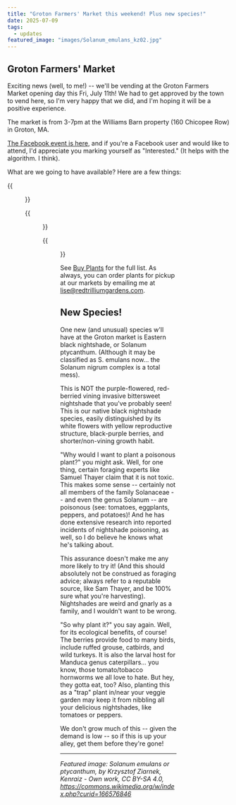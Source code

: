 ```yaml
---
title: "Groton Farmers' Market this weekend! Plus new species!"
date: 2025-07-09
tags:
  - updates
featured_image: "images/Solanum_emulans_kz02.jpg"
---
```


## Groton Farmers' Market

Exciting news (well, to me!) -- we'll be vending at the Groton Farmers Market opening day this Fri, July 11th! We had to get approved by the town to vend here, so I'm very happy that we did, and I'm hoping it will be a positive experience.

The market is from 3-7pm at the Williams Barn property (160 Chicopee Row) in Groton, MA. 

[The Facebook event is here](https://www.facebook.com/events/1121758119973047), and if you're a Facebook user and would like to attend, I'd appreciate you marking yourself as "Interested." (It helps with the algorithm. I think).

What are we going to have available? Here are a few things:

{{<figure src="images/PolRep-lg-market-sign.jpg" link="images/PolRep-lg-market-sign.jpg" target="_blank" alt="Photo of Polemonium reptans (Jacob's Ladder), a purple flower. Also includes care instructions." attr="Photo credit: Photo by Krzysztof Ziarnek, Kenraiz - Own work, CC BY-SA 4.0">}}

{{<figure src="images/CorSem-lg-market-sign.jpg" link="images/CorSem-lg-market-sign.jpg" target="_blank" alt="Photo of Corydalis sempervirens (pale corydalis), a pink and yellow flower. Also includes care instructions." attr="Photo credit by Superior National Forest - Corydalis_sempervirens_3-eheep Uploaded by AlbertHerring, CC BY 2.0">}}

{{<figure src="images/PolDod-lg-market-sign.jpg" link="images/PolDod-lg-market-sign.jpg" target="_blank" alt="Photo of Polanisia dodecandra (clammyweed), a pink and purple flower. Also includes care instructions." attr="Photo credit: Lise Fracalossi (i.e. me)">}}

See [Buy Plants](/buy-plants/) for the full list. As always, you can order plants for pickup at our markets by emailing me at [lise@redtrilliumgardens.com](mailto:lise@redtrilliumgardens.com).

## New Species!

One new (and unusual) species w'll have at the Groton market is Eastern black nightshade, or Solanum ptycanthum. (Although it may be classified as S. emulans now... the Solanum nigrum complex is a total mess). 

This is NOT the purple-flowered, red-berried vining invasive bittersweet nightshade that you've probably seen! This is our native black nightshade species, easily distinguished by its white flowers with yellow reproductive structure, black-purple berries, and shorter/non-vining growth habit.

"Why would I want to plant a poisonous plant?" you might ask. Well, for one thing, certain foraging experts like Samuel Thayer claim that it is not toxic. This makes some sense -- certainly not all members of the family Solanaceae -- and even the genus Solanum -- are poisonous (see: tomatoes, eggplants, peppers, and potatoes)! And he has done extensive research into reported incidents of nightshade poisoning, as well, so I do believe he knows what he's talking about.

This assurance doesn't make me any more likely to try it! (And this should absolutely not be construed as foraging advice; always refer to a reputable source, like Sam Thayer, and be 100% sure what you're harvesting). Nightshades are weird and gnarly as a family, and I wouldn't want to be wrong.

"So why plant it?" you say again. Well, for its ecological benefits, of course! The berries provide food to many birds, include ruffed grouse, catbirds, and wild turkeys. It is also the larval host for Manduca genus caterpillars... you know, those tomato/tobacco hornworms we all love to hate. But hey, they gotta eat, too? Also, planting this as a "trap" plant in/near your veggie garden may keep it from nibbling all your delicious nightshades, like tomatoes or peppers. 

We don't grow much of this -- given the demand is low -- so if this is up your alley, get them before they're gone!

___

*Featured image: Solanum emulans or ptycanthum, by Krzysztof Ziarnek, Kenraiz - Own work, CC BY-SA 4.0, https://commons.wikimedia.org/w/index.php?curid=166576846*





